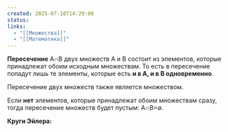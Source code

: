 ```yaml
---
created: 2025-07-18T14:29:00
status: 
links:
  - "[[Множества]]"
  - "[[Математика]]"
---
```

**Пересечение** A∩B двух множеств A и B состоит из элементов, которые принадлежат обоим исходным множествам. То есть в пересечение попадут лишь те элементы, которые есть **и в A, и в B одновременно**.

Пересечение двух множеств также является множеством.

Если **нет** элементов, которые принадлежат обоим множествам сразу, тогда пересечение множеств будет пустым: A∩B=∅.

**Круги Эйлера:**

